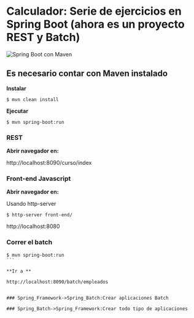 # Calculador: Serie de ejercicios en Spring Boot (ahora es un proyecto REST y Batch)


![Spring Boot con Maven](https://upload.wikimedia.org/wikipedia/commons/thumb/4/44/Spring_Framework_Logo_2018.svg/1280px-Spring_Framework_Logo_2018.svg.png)




## Es necesario contar con Maven instalado


**Instalar**

```
$ mvn clean install
```


**Ejecutar**

```
$ mvn spring-boot:run
```


### REST


**Abrir navegador en:**

http://localhost:8090/curso/index


### Front-end Javascript

**Abrir navegador en:**

Usando http-server 

```
$ http-server front-end/
```

http://localhost:8080


### Correr el batch

````
$ mvn spring-boot:run
```

**Ir a **

http://localhost:8090/batch/empleados


### Spring_Framework->Spring_Batch:Crear aplicaciones Batch

### Spring_Batch->Spring_Framework:Crear todo tipo de aplicaciones



